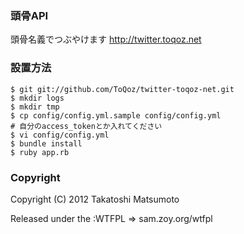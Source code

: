 ### 頭骨API
頭骨名義でつぶやけます
http://twitter.toqoz.net

### 設置方法
    $ git git://github.com/ToQoz/twitter-toqoz-net.git
    $ mkdir logs
    $ mkdir tmp
    $ cp config/config.yml.sample config/config.yml
    # 自分のaccess_tokenとか入れてください
    $ vi config/config.yml
    $ bundle install
    $ ruby app.rb

### Copyright
Copyright (C) 2012 Takatoshi Matsumoto

Released under the :WTFPL => sam.zoy.org/wtfpl
